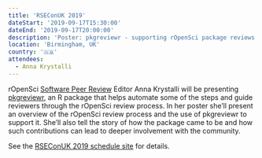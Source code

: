 ```yaml
---
title: 'RSEConUK 2019'
dateStart: '2019-09-17T15:30:00'
dateEnd: '2019-09-17T20:00:00'
description: 'Poster: pkgreviewr - supporting rOpenSci package reviews through guidance, automation and templating'
location: 'Birmingham, UK'
country: '🇬🇧'
attendees:
  - Anna Krystalli
---
```


rOpenSci [Software Peer Review](https://ropensci.org/software-review/) Editor Anna Krystalli will be presenting [pkgreviewr](https://github.com/ropenscilabs/pkgreviewr), an R package that helps automate some of the steps and guide reviewers through the rOpenSci review process. In her poster she’ll present an overview of the rOpenSci review process and the use of pkgreviewr to support it. She’ll also tell the story of how the package came to be and how such contributions can lead to deeper involvement with the community.


See the [RSEConUK 2019 schedule site](https://rseconuk2019.sched.com/event/QP6V/posters-drinks-and-nibbles) for details.
